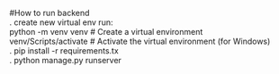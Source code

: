 #How to run backend  
. create new virtual env run:  
python -m venv venv  # Create a virtual environment  
venv/Scripts/activate  # Activate the virtual environment (for Windows)  
. pip install -r requirements.tx  
. python manage.py runserver  
